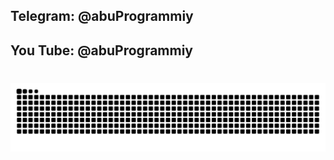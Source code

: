 ## Telegram: @abuProgrammiy
## You Tube: @abuProgrammiy
#
<img src="https://raw.githubusercontent.com/AbuProgrammiy/AbuProgrammiy/output/snake.svg" alt="Snake animation" />
